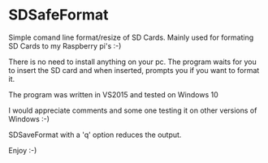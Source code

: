 # SDSafeFormat
Simple comand line format/resize of SD Cards. Mainly used for formating SD Cards to my Raspberry pi's :-)

There is no need to install anything on your pc. 
The program waits for you to insert the SD card and when inserted, prompts you if you want to format it.

The program was written in VS2015 and tested on Windows 10

I would appreciate comments and some one testing it on other versions of Windows :-)

SDSaveFormat with a 'q' option reduces the output.

Enjoy :-)
